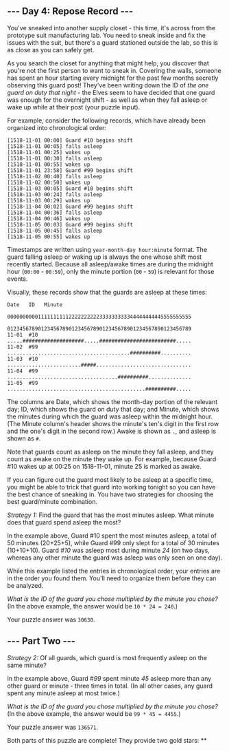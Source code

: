 ## \--- Day 4: Repose Record ---

You've sneaked into another supply closet - this time, it's across from
the prototype suit manufacturing lab. You need to sneak inside and fix
the issues with the suit, but there's a guard stationed outside the lab,
so this is as close as you can safely get.

As you search the closet for anything that might help, you discover that
you're not the first person to want to sneak in. Covering the walls,
someone has spent an hour starting every midnight for the past few
months secretly observing this guard post\! They've been writing down
the ID of *the one guard on duty that night* - the Elves seem to have
decided that one guard was enough for the overnight shift - as well as
when they fall asleep or wake up while at their post (your puzzle
input).

For example, consider the following records, which have already been
organized into chronological order:

    [1518-11-01 00:00] Guard #10 begins shift
    [1518-11-01 00:05] falls asleep
    [1518-11-01 00:25] wakes up
    [1518-11-01 00:30] falls asleep
    [1518-11-01 00:55] wakes up
    [1518-11-01 23:58] Guard #99 begins shift
    [1518-11-02 00:40] falls asleep
    [1518-11-02 00:50] wakes up
    [1518-11-03 00:05] Guard #10 begins shift
    [1518-11-03 00:24] falls asleep
    [1518-11-03 00:29] wakes up
    [1518-11-04 00:02] Guard #99 begins shift
    [1518-11-04 00:36] falls asleep
    [1518-11-04 00:46] wakes up
    [1518-11-05 00:03] Guard #99 begins shift
    [1518-11-05 00:45] falls asleep
    [1518-11-05 00:55] wakes up

Timestamps are written using `year-month-day hour:minute` format. The
guard falling asleep or waking up is always the one whose shift most
recently started. Because all asleep/awake times are during the midnight
hour (`00:00` - `00:59`), only the minute portion (`00` - `59`) is
relevant for those events.

Visually, these records show that the guards are asleep at these times:

    Date   ID   Minute
                000000000011111111112222222222333333333344444444445555555555
                012345678901234567890123456789012345678901234567890123456789
    11-01  #10  .....####################.....#########################.....
    11-02  #99  ........................................##########..........
    11-03  #10  ........................#####...............................
    11-04  #99  ....................................##########..............
    11-05  #99  .............................................##########.....

The columns are Date, which shows the month-day portion of the relevant
day; ID, which shows the guard on duty that day; and Minute, which shows
the minutes during which the guard was asleep within the midnight hour.
(The Minute column's header shows the minute's ten's digit in the first
row and the one's digit in the second row.) Awake is shown as `.`, and
asleep is shown as `#`.

Note that guards count as asleep on the minute they fall asleep, and
they count as awake on the minute they wake up. For example, because
Guard \#10 wakes up at 00:25 on 1518-11-01, minute 25 is marked as
awake.

If you can figure out the guard most likely to be asleep at a specific
time, you might be able to trick that guard into working tonight so you
can have the best chance of sneaking in. You have two strategies for
choosing the best guard/minute combination.

*Strategy 1:* Find the guard that has the most minutes asleep. What
minute does that guard spend asleep the most?

In the example above, Guard \#10 spent the most minutes asleep, a total
of 50 minutes (20+25+5), while Guard \#99 only slept for a total of 30
minutes (10+10+10). Guard \#*10* was asleep most during minute *24* (on
two days, whereas any other minute the guard was asleep was only seen on
one day).

While this example listed the entries in chronological order, your
entries are in the order you found them. You'll need to organize them
before they can be analyzed.

*What is the ID of the guard you chose multiplied by the minute you
chose?* (In the above example, the answer would be `10 * 24 = 240`.)

Your puzzle answer was `30630`.

## \--- Part Two ---

*Strategy 2:* Of all guards, which guard is most frequently asleep on
the same minute?

In the example above, Guard \#*99* spent minute *45* asleep more than
any other guard or minute - three times in total. (In all other cases,
any guard spent any minute asleep at most twice.)

*What is the ID of the guard you chose multiplied by the minute you
chose?* (In the above example, the answer would be `99 * 45 = 4455`.)

Your puzzle answer was `136571`.

Both parts of this puzzle are complete\! They provide two gold stars:
\*\*
